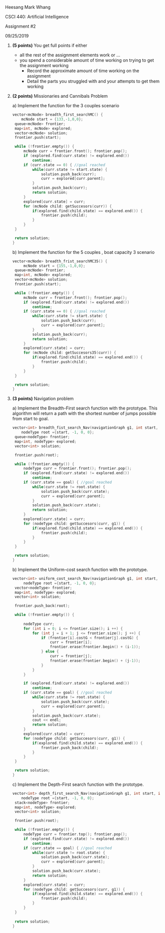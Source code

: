 Heesang Mark Whang

CSCI 440: Artificial Intelligence

Assignment #2

09/25/2019

1. **(5 points)** You get full points if either
   * all the rest of the assignment elements work or ...
   * you spend a considerable amount of time working on trying to get the assignment working
     * Record the approximate amount of time working on the assignment
     * Detail the parts you struggled with and your attempts to get them working
   
2. **(2 points)** Missionaries and Cannibals Problem

   a) Implement the function for the 3 couples scenario

   ```C++
   vector<mcNode> breadth_first_searchMC() {
       mcNode start = {133,-1,0,0};
   	queue<mcNode> frontier;
   	map<int, mcNode> explored;
   	vector<mcNode> solution;
   	frontier.push(start);
   
   	while (!frontier.empty()) {
   		mcNode curr = frontier.front(); frontier.pop();
   		if (explored.find(curr.state) != explored.end())
   			continue;
   		if (curr.state == 0) { //goal reached
   			while(curr.state != start.state) {
   				solution.push_back(curr);
   				curr = explored[curr.parent];
   			}
   			solution.push_back(curr);
   			return solution;
   		}
   		explored[curr.state] = curr;
   		for (mcNode child: getSuccesors(curr)) {
   			if(explored.find(child.state) == explored.end()) {
   				frontier.push(child);
   			}
   		}
   	}
   
   	return solution;
   }
   ```

   b) Implement the function for the 5 couples , boat capacity 3 scenario

   ```C++
   vector<mcNode> breadth_frist_searchMC35() {
      	mcNode start = {155,-1,0,0};
   	queue<mcNode> frontier;
   	map<int, mcNode> explored;
   	vector<mcNode> solution;
   	frontier.push(start);
   
   	while (!frontier.empty()) {
   		mcNode curr = frontier.front(); frontier.pop();
   		if (explored.find(curr.state) != explored.end())
   			continue;
   		if (curr.state == 0) { //goal reached
   			while(curr.state != start.state) {
   				solution.push_back(curr);
   				curr = explored[curr.parent];
   			}
   			solution.push_back(curr);
   			return solution;
   		}
   		explored[curr.state] = curr;
   		for (mcNode child: getSuccesors35(curr)) {
   			if(explored.find(child.state) == explored.end()) {
   				frontier.push(child);
   			}
   		}
   	}
   
   	return solution;
   }
   ```

3. **(3 points)** Navigation problem

   a) Implement the Breadth-First search function with the prototype.
   	This algorithm will return a path with the shortest number of jumps possible from start to
   	goal.

   ``` C++
   vector<int> breadth_fist_search_Nav(navigationGraph g1, int start, int goal) {
       nodeType root ={start, -1, 0, 0};
	queue<nodeType> frontier;
   	map<int, nodeType> explored;
	vector<int> solution;
   
   	frontier.push(root);
   
	while (!frontier.empty()) {
   		nodeType curr = frontier.front(); frontier.pop();
		if (explored.find(curr.state) != explored.end())
   			continue;
   		if (curr.state == goal) { //goal reached
   			while(curr.state != root.state) {
				solution.push_back(curr.state);
   				curr = explored[curr.parent];
   			}
   			solution.push_back(curr.state);
   			return solution;
   		}
   		explored[curr.state] = curr;
   		for (nodeType child: getSuccesors(curr, g1)) {
   			if(explored.find(child.state) == explored.end()) {
   				frontier.push(child);
   			}
   		}
   	}
   
   	return solution;
   }
   ```
   
   b) Implement the Uniform-cost search function with the prototype.
   
   ```C++
   vector<int> uniform_cost_search_Nav(navigationGraph g1, int start, int goal) {
      	nodeType root ={start, -1, 0, 0};
   	vector<nodeType> frontier;
   	map<int, nodeType> explored;
   	vector<int> solution;
   
   	frontier.push_back(root);
   
   	while (!frontier.empty()) {
   		
   		nodeType curr;
   		for (int i = 0; i <= frontier.size(); i ++) {
   			for (int j = i + 1; j <= frontier.size(); j ++) {
   				if (frontier[i].costG < frontier[j].costG) {
   					curr = frontier[i];
   					frontier.erase(frontier.begin() + (i-1));
   				} else {
   					curr = frontier[j];
   					frontier.erase(frontier.begin() + (j-1));
   				}
   			}
   		}
   
   		if (explored.find(curr.state) != explored.end())
   			continue;
   		if (curr.state == goal) { //goal reached
   			while(curr.state != root.state) {
   				solution.push_back(curr.state);
   				curr = explored[curr.parent];
   			}
   			solution.push_back(curr.state);
   			cout << endl;
   			return solution;
   		}
   		explored[curr.state] = curr;
   		for (nodeType child: getSuccesors(curr, g1)) {
   			if(explored.find(child.state) == explored.end()) {
   				frontier.push_back(child);
   			}
   		}
   	}
   
   	return solution;
   }
   ```
   
   c) Implement the Depth-First search function with the prototype.
   
   ```C++
   vector<int> depth_first_search_Nav(navigationGraph g1, int start, int goal) {
       nodeType root ={start, -1, 0, 0};
   	stack<nodeType> frontier;
   	map<int, nodeType> explored;
   	vector<int> solution;
   
   	frontier.push(root);
   
   	while (!frontier.empty()) {
   		nodeType curr = frontier.top(); frontier.pop();
   		if (explored.find(curr.state) != explored.end())
   			continue;
   		if (curr.state == goal) { //goal reached
   			while(curr.state != root.state) {
   				solution.push_back(curr.state);
   				curr = explored[curr.parent];
   			}
   			solution.push_back(curr.state);
   			return solution;
   		}
   		explored[curr.state] = curr;
   		for (nodeType child: getSuccesors(curr, g1)) {
   			if(explored.find(child.state) == explored.end()) {
   				frontier.push(child);
   			}
   		}
   	}
   	
   	return solution;
   }
   ```
   
   